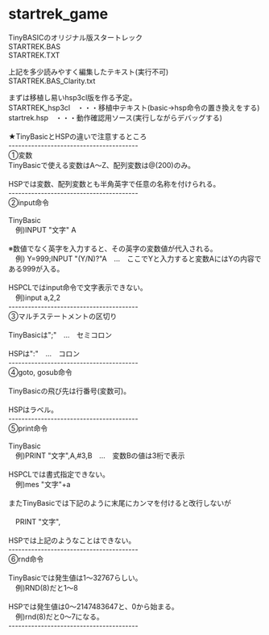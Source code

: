 # startrek_game

TinyBASICのオリジナル版スタートレック<br>
STARTREK.BAS<br>
STARTREK.TXT<br>

上記を多少読みやすく編集したテキスト(実行不可)<br>
STARTREK.BAS_Clarity.txt<br>

まずは移植し易いhsp3cl版を作る予定。<br>
STARTREK_hsp3cl　・・・移植中テキスト(basic→hsp命令の置き換えをする)<br>
startrek.hsp　・・・動作確認用ソース(実行しながらデバッグする)<br>
<br>
★TinyBasicとHSPの違いで注意するところ<br>
----------------------------------------<br>
①変数<br>
TinyBasicで使える変数はA～Z、配列変数は@(200)のみ。<br>
<br>
HSPでは変数、配列変数とも半角英字で任意の名称を付けられる。<br>
----------------------------------------<br>
②input命令<br>
<br>
TinyBasic<br>
　例)INPUT "文字" A<br>
<br>
※数値でなく英字を入力すると、その英字の変数値が代入される。<br>
　例) Y=999;INPUT "(Y/N)?"A　…　ここでYと入力すると変数AにはYの内容である999が入る。<br>
<br>
HSPCLではinput命令で文字表示できない。<br>
　例)input a,2,2<br>
----------------------------------------<br>
③マルチステートメントの区切り<br>
<br>
TinyBasicは";"　…　セミコロン<br>
<br>
HSPは":"　…　コロン<br>
----------------------------------------<br>
④goto, gosub命令<br>
<br>
TinyBasicの飛び先は行番号(変数可)。<br>
<br>
HSPはラベル。<br>
----------------------------------------<br>
⑤print命令<br>
<br>
TinyBasic<br>
　例)PRINT "文字",A,#3,B　…　変数Bの値は3桁で表示<br>
<br>
HSPCLでは書式指定できない。<br>
　例)mes "文字"+a<br>
<br>
またTinyBasicでは下記のように末尾にカンマを付けると改行しないが<br>
<br>
　PRINT "文字",<br>
<br>
HSPでは上記のようなことはできない。<br>
----------------------------------------<br>
⑥rnd命令<br>
<br>
TinyBasicでは発生値は1～32767らしい。<br>
　例)RND(8)だと1～8<br>
<br>
HSPでは発生値は0～2147483647と、0から始まる。<br>
　例)rnd(8)だと0～7になる。<br>
----------------------------------------<br>

